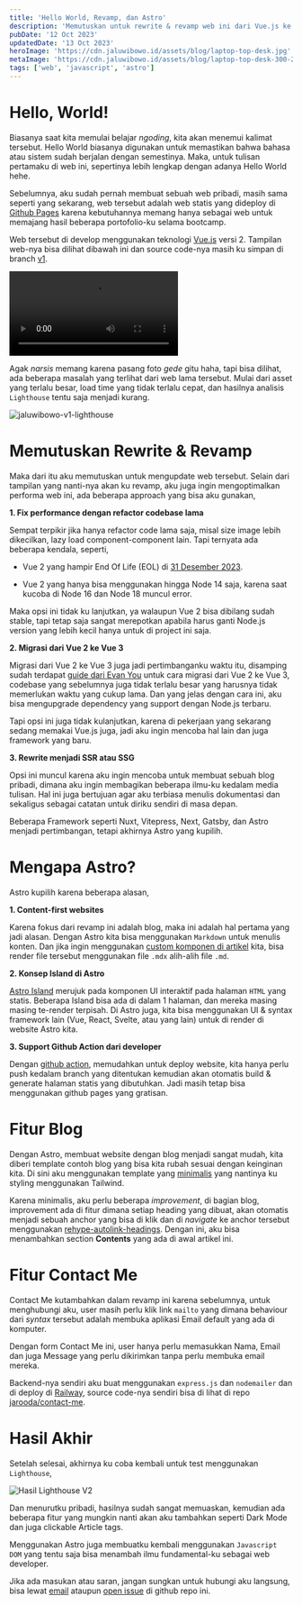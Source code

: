 ```yaml
---
title: 'Hello World, Revamp, dan Astro'
description: 'Memutuskan untuk rewrite & revamp web ini dari Vue.js ke Astro dan menambahkan fitur blog.'
pubDate: '12 Oct 2023'
updatedDate: '13 Oct 2023'
heroImage: 'https://cdn.jaluwibowo.id/assets/blog/laptop-top-desk.jpg'
metaImage: 'https://cdn.jaluwibowo.id/assets/blog/laptop-top-desk-300-225.png'
tags: ['web', 'javascript', 'astro']
---
```


# Hello, World!

Biasanya saat kita memulai belajar *ngoding*, kita akan menemui kalimat tersebut. Hello World biasanya digunakan untuk memastikan bahwa bahasa atau sistem sudah berjalan dengan semestinya. Maka, untuk tulisan pertamaku di web ini, sepertinya lebih lengkap dengan adanya Hello World hehe.

Sebelumnya, aku sudah pernah membuat sebuah web pribadi, masih sama seperti yang sekarang, web tersebut adalah web statis yang dideploy di [Github Pages](https://pages.github.com/) karena kebutuhannya memang hanya sebagai web untuk memajang hasil beberapa portofolio-ku selama bootcamp.

Web tersebut di develop menggunakan teknologi [Vue.js](https://vuejs.org/) versi 2. Tampilan web-nya bisa dilihat dibawah ini dan source code-nya masih ku simpan di branch [v1](https://github.com/jarooda/jarooda.github.io/tree/v1).

<div class=" flex justify-center mb-4">
  <video src="https://cdn.jaluwibowo.id/assets/blog/jaluwibowo-v1.mp4" controls="controls" class=" w-128">
  </video>
</div>

Agak *narsis* memang karena pasang foto *gede* gitu haha, tapi bisa dilihat, ada beberapa masalah yang terlihat dari web lama tersebut. Mulai dari asset yang terlalu besar, load time yang tidak terlalu cepat, dan hasilnya analisis `Lighthouse` tentu saja menjadi kurang.

![jaluwibowo-v1-lighthouse](https://cdn.jaluwibowo.id/assets/blog/jaluwibowo-v1-lighthouse.png)

# Memutuskan Rewrite & Revamp

Maka dari itu aku memutuskan untuk mengupdate web tersebut. Selain dari tampilan yang nanti-nya akan ku revamp, aku juga ingin mengoptimalkan performa web ini, ada beberapa approach yang bisa aku gunakan,

**1. Fix performance dengan refactor codebase lama**

Sempat terpikir jika hanya refactor code lama saja, misal size image lebih dikecilkan, lazy load component-component lain. Tapi ternyata ada beberapa kendala, seperti,

- Vue 2 yang hampir End Of Life (EOL) di [31 Desember 2023](https://v2.vuejs.org/lts/).

- Vue 2 yang hanya bisa menggunakan hingga Node 14 saja, karena saat kucoba di Node 16 dan Node 18 muncul error.

Maka opsi ini tidak ku lanjutkan, ya walaupun Vue 2 bisa dibilang sudah stable, tapi tetap saja sangat merepotkan apabila harus ganti Node.js version yang lebih kecil hanya untuk di project ini saja.

**2. Migrasi dari Vue 2 ke Vue 3**

Migrasi dari Vue 2 ke Vue 3 juga jadi pertimbanganku waktu itu, disamping sudah terdapat [guide dari Evan You](https://github.com/vuejs/vue-hackernews-2.0/compare/migration) untuk cara migrasi dari Vue 2 ke Vue 3, codebase yang sebelumnya juga tidak terlalu besar yang harusnya tidak memerlukan waktu yang cukup lama. Dan yang jelas dengan cara ini, aku bisa mengupgrade dependency yang support dengan Node.js terbaru.

Tapi opsi ini juga tidak kulanjutkan, karena di pekerjaan yang sekarang sedang memakai Vue.js juga, jadi aku ingin mencoba hal lain dan juga framework yang baru.

**3. Rewrite menjadi SSR atau SSG**

Opsi ini muncul karena aku ingin mencoba untuk membuat sebuah blog pribadi, dimana aku ingin membagikan beberapa ilmu-ku kedalam media tulisan. Hal ini juga bertujuan agar aku terbiasa menulis dokumentasi dan sekaligus sebagai catatan untuk diriku sendiri di masa depan.

Beberapa Framework seperti Nuxt, Vitepress, Next, Gatsby, dan Astro menjadi pertimbangan, tetapi akhirnya Astro yang kupilih.

# Mengapa Astro?

Astro kupilih karena beberapa alasan,

**1. Content-first websites**

Karena fokus dari revamp ini adalah blog, maka ini adalah hal pertama yang jadi alasan. Dengan Astro kita bisa menggunakan `Markdown` untuk menulis konten. Dan jika ingin menggunakan [custom komponen di artikel](https://docs.astro.build/en/guides/markdown-content/#using-components-in-mdx) kita, bisa render file tersebut menggunakan file `.mdx` alih-alih file `.md`.

**2. Konsep Island di Astro**

[Astro Island](https://docs.astro.build/en/concepts/islands/) merujuk pada komponen UI interaktif pada halaman `HTML` yang statis. Beberapa Island bisa ada di dalam 1 halaman, dan mereka masing masing te-render terpisah. Di Astro juga, kita bisa menggunakan UI & syntax framework lain (Vue, React, Svelte, atau yang lain) untuk di render di website Astro kita.

**3. Support Github Action dari developer**

Dengan [github action](https://docs.astro.build/en/guides/deploy/github/), memudahkan untuk deploy website, kita hanya perlu push kedalam branch yang ditentukan kemudian akan otomatis build & generate halaman statis yang dibutuhkan. Jadi masih tetap bisa menggunakan github pages yang gratisan.

# Fitur Blog

Dengan Astro, membuat website dengan blog menjadi sangat mudah, kita diberi template contoh blog yang bisa kita rubah sesuai dengan keinginan kita. Di sini aku menggunakan template yang [minimalis](https://github.com/withastro/astro/tree/latest/examples/blog) yang nantinya ku styling menggunakan Tailwind.

Karena minimalis, aku perlu beberapa *improvement*, di bagian blog, improvement ada di fitur dimana setiap heading yang dibuat, akan otomatis menjadi sebuah anchor yang bisa di klik dan di *navigate* ke anchor tersebut menggunakan [rehype-autolink-headings](https://github.com/rehypejs/rehype-autolink-headings). Dengan ini, aku bisa menambahkan section **Contents** yang ada di awal artikel ini.

# Fitur Contact Me

Contact Me kutambahkan dalam revamp ini karena sebelumnya, untuk menghubungi aku, user masih perlu klik link `mailto` yang dimana behaviour dari *syntax* tersebut adalah membuka aplikasi Email default yang ada di komputer.

Dengan form Contact Me ini, user hanya perlu memasukkan Nama, Email dan juga Message yang perlu dikirimkan tanpa perlu membuka email mereka.

Backend-nya sendiri aku buat menggunakan `express.js` dan `nodemailer` dan di deploy di [Railway](https://railway.app/), source code-nya sendiri bisa di lihat di repo [jarooda/contact-me](https://github.com/jarooda/contact-me).

# Hasil Akhir

Setelah selesai, akhirnya ku coba kembali untuk test menggunakan `Lighthouse`,

![Hasil Lighthouse V2](https://cdn.jaluwibowo.id/assets/blog/jaluwibowo-v2-lighthouse.png)

Dan menurutku pribadi, hasilnya sudah sangat memuaskan, kemudian ada beberapa fitur yang mungkin nanti akan aku tambahkan seperti Dark Mode dan juga clickable Article tags.

Menggunakan Astro juga membuatku kembali menggunakan `Javascript DOM` yang tentu saja bisa menambah ilmu fundamental-ku sebagai web developer.

Jika ada masukan atau saran, jangan sungkan untuk hubungi aku langsung, bisa lewat [email](https://www.jaluwibowo.id/#contactme) ataupun [open issue](https://github.com/jarooda/jarooda.github.io/issues) di github repo ini.